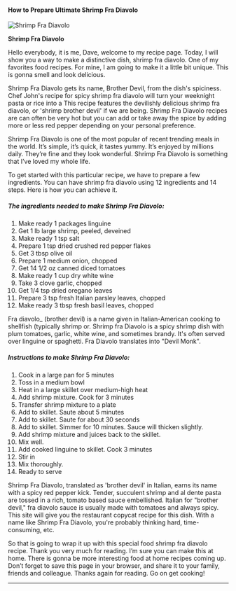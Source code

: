             

#### How to Prepare Ultimate Shrimp Fra Diavolo

![Shrimp Fra Diavolo](https://img-global.cpcdn.com/recipes/6022726553174016/751x532cq70/shrimp-fra-diavolo-recipe-main-photo.jpg)

**Shrimp Fra Diavolo**

Hello everybody, it is me, Dave, welcome to my recipe page. Today, I will show you a way to make a distinctive dish, shrimp fra diavolo. One of my favorites food recipes. For mine, I am going to make it a little bit unique. This is gonna smell and look delicious.

Shrimp Fra Diavolo gets its name, Brother Devil, from the dish's spiciness. Chef John's recipe for spicy shrimp fra diavolo will turn your weeknight pasta or rice into a This recipe features the devilishly delicious shrimp fra diavolo, or 'shrimp brother devil' if we are being. Shrimp Fra Diavolo recipes are can often be very hot but you can add or take away the spice by adding more or less red pepper depending on your personal preference.

Shrimp Fra Diavolo is one of the most popular of recent trending meals in the world. It’s simple, it’s quick, it tastes yummy. It’s enjoyed by millions daily. They’re fine and they look wonderful. Shrimp Fra Diavolo is something that I’ve loved my whole life.

To get started with this particular recipe, we have to prepare a few ingredients. You can have shrimp fra diavolo using 12 ingredients and 14 steps. Here is how you can achieve it.

##### The ingredients needed to make Shrimp Fra Diavolo:

1.  Make ready 1 packages linguine
2.  Get 1 lb large shrimp, peeled, deveined
3.  Make ready 1 tsp salt
4.  Prepare 1 tsp dried crushed red pepper flakes
5.  Get 3 tbsp olive oil
6.  Prepare 1 medium onion, chopped
7.  Get 14 1/2 oz canned diced tomatoes
8.  Make ready 1 cup dry white wine
9.  Take 3 clove garlic, chopped
10.  Get 1/4 tsp dried oregano leaves
11.  Prepare 3 tsp fresh Italian parsley leaves, chopped
12.  Make ready 3 tbsp fresh basil leaves, chopped

Fra diavolo\_ (brother devil) is a name given in Italian-American cooking to shellfish (typically shrimp or. Shrimp fra Diavolo is a spicy shrimp dish with plum tomatoes, garlic, white wine, and sometimes brandy. It's often served over linguine or spaghetti. Fra Diavolo translates into "Devil Monk".

##### Instructions to make Shrimp Fra Diavolo:

1.  Cook in a large pan for 5 minutes
2.  Toss in a medium bowl
3.  Heat in a large skillet over medium-high heat
4.  Add shrimp mixture. Cook for 3 minutes
5.  Transfer shrimp mixture to a plate
6.  Add to skillet. Saute about 5 minutes
7.  Add to skillet. Saute for about 30 seconds
8.  Add to skillet. Simmer for 10 minutes. Sauce will thicken slightly.
9.  Add shrimp mixture and juices back to the skillet.
10.  Mix well.
11.  Add cooked linguine to skillet. Cook 3 minutes
12.  Stir in
13.  Mix thoroughly.
14.  Ready to serve

Shrimp Fra Diavolo, translated as 'brother devil' in Italian, earns its name with a spicy red pepper kick. Tender, succulent shrimp and al dente pasta are tossed in a rich, tomato based sauce embellished. Italian for "brother devil," fra diavolo sauce is usually made with tomatoes and always spicy. This site will give you the restaurant copycat recipe for this dish. With a name like Shrimp Fra Diavolo, you're probably thinking hard, time-consuming, etc.

So that is going to wrap it up with this special food shrimp fra diavolo recipe. Thank you very much for reading. I’m sure you can make this at home. There is gonna be more interesting food at home recipes coming up. Don’t forget to save this page in your browser, and share it to your family, friends and colleague. Thanks again for reading. Go on get cooking!

* * *